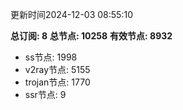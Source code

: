 更新时间2024-12-03 08:55:10

**总订阅: 8**
**总节点: 10258**
**有效节点: 8932**
- ss节点: 1998
- v2ray节点: 5155
- trojan节点: 1770
- ssr节点: 9
